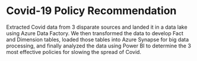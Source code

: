 # Covid-19 Policy Recommendation
Extracted Covid data from 3 disparate sources and landed it in a data lake using Azure Data Factory. We then transformed the data to develop Fact and Dimension tables, loaded those tables into Azure Synapse for big data processing, and finally analyzed the data using Power BI to determine the 3 most effective policies for slowing the spread of Covid.
